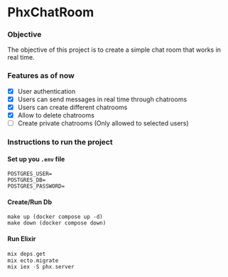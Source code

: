 # PhxChatRoom

### Objective
The objective of this project is to create a simple chat room that works in real time.

### Features as of now
- [x] User authentication
- [x] Users can send messages in real time through chatrooms
- [x] Users can create different chatrooms
- [x] Allow to delete chatrooms
- [ ] Create private chatrooms (Only allowed to selected users)

### Instructions to run the project

#### Set up you ```.env``` file
``` env
POSTGRES_USER=
POSTGRES_DB=
POSTGRES_PASSWORD=
```

#### Create/Run Db
```
make up (docker compose up -d)
make down (docker compose down)
```

#### Run Elixir
``` elixir
mix deps.get
mix ecto.migrate
mix iex -S phx.server
```
